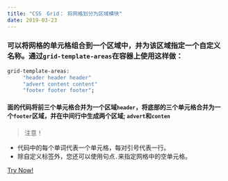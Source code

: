 ```yaml
---
title: "CSS　Grid： 将网格划分为区域模块"
date: 2019-03-23
---
```

### 可以将网格的单元格组合到一个区域中，并为该区域指定一个自定义名称。通过`grid-template-areas`在容器上使用这样做：
```bash
grid-template-areas:
     "header header header"
     "advert content content"
     "footer footer footer";
```

#### 面的代码将前三个单元格合并为一个区域`header`，将底部的三个单元格合并为一个`footer`区域，并在中间行中生成两个区域; `advert`和`conten`

> 注意！
* 代码中的每个单词代表一个单元格，每对引号代表一行。
* 除自定义标签外，您还可以使用句点`.`来指定网格中的空单元格。

[Try Now!](https://learn.freecodecamp.org/responsive-web-design/css-grid/divide-the-grid-into-an-area-template)
